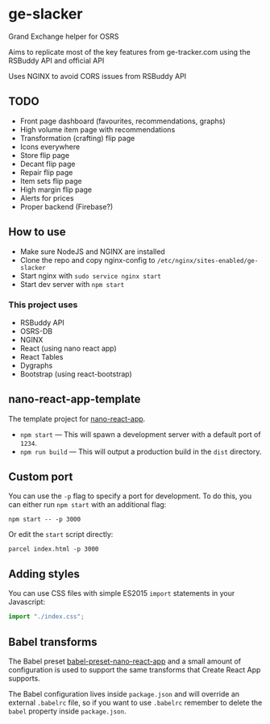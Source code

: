 # ge-slacker
Grand Exchange helper for OSRS

Aims to replicate most of the key features from ge-tracker.com using the RSBuddy API and official API

Uses NGINX to avoid CORS issues from RSBuddy API

## TODO
- Front page dashboard (favourites, recommendations, graphs)
- High volume item page with recommendations
- Transformation (crafting) flip page
- Icons everywhere
- Store flip page
- Decant flip page
- Repair flip page
- Item sets flip page
- High margin flip page
- Alerts for prices
- Proper backend (Firebase?)

## How to use
- Make sure NodeJS and NGINX are installed
- Clone the repo and copy nginx-config to `/etc/nginx/sites-enabled/ge-slacker`
- Start nginx with `sudo service nginx start`
- Start dev server with `npm start`

### This project uses
- RSBuddy API
- OSRS-DB
- NGINX
- React (using nano react app)
- React Tables
- Dygraphs
- Bootstrap (using react-bootstrap)

## nano-react-app-template

The template project for [nano-react-app](https://github.com/adrianmcli/nano-react-app).

- `npm start` — This will spawn a development server with a default port of `1234`.
- `npm run build` — This will output a production build in the `dist` directory.

## Custom port

You can use the `-p` flag to specify a port for development. To do this, you can either run `npm start` with an additional flag:

```
npm start -- -p 3000
```

Or edit the `start` script directly:

```
parcel index.html -p 3000
```

## Adding styles

You can use CSS files with simple ES2015 `import` statements in your Javascript:

```js
import "./index.css";
```

## Babel transforms

The Babel preset [babel-preset-nano-react-app](https://github.com/adrianmcli/babel-preset-nano-react-app) and a small amount of configuration is used to support the same transforms that Create React App supports.

The Babel configuration lives inside `package.json` and will override an external `.babelrc` file, so if you want to use `.babelrc` remember to delete the `babel` property inside `package.json`.
